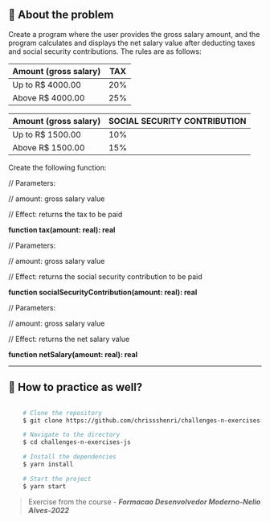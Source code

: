 ## 👀 About the problem

Create a program where the user provides the gross salary amount, and the program calculates and displays the net salary value after deducting taxes and social security contributions. The rules are as follows:

| Amount (gross salary) | TAX |
| --- | --- |
| Up to R$ 4000.00 | 20% |
| Above R$ 4000.00 | 25% |

| Amount (gross salary) | SOCIAL SECURITY CONTRIBUTION
| --- | --- |
| Up to R$ 1500.00 | 10%
| Above R$ 1500.00 | 15%


Create the following function:

// Parameters:

// amount: gross salary value

// Effect: returns the tax to be paid

**function tax(amount: real): real**

// Parameters:

// amount: gross salary value

// Effect: returns the social security contribution to be paid

**function socialSecurityContribution(amount: real): real**

// Parameters:

// amount: gross salary value

// Effect: returns the net salary value

**function netSalary(amount: real): real**

---

## 📁 How to practice as well?

```bash

    # Clone the repository
    $ git clone https://github.com/chrissshenri/challenges-n-exercises-js.git

    # Navigate to the directory
    $ cd challenges-n-exercises-js

    # Install the dependencies
    $ yarn install

    # Start the project
    $ yarn start

```

> 
> Exercise from the course - ***Formacao Desenvolvedor Moderno-Nelio Alves-2022***


